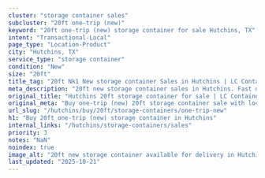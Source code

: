 ```yaml
---
cluster: "storage container sales"
subcluster: "20ft one-trip (new)"
keyword: "20ft one-trip (new) storage container for sale Hutchins, TX"
intent: "Transactional-Local"
page_type: "Location-Product"
city: "Hutchins, TX"
service_type: "storage container"
condition: "New"
size: "20ft"
title_tag: "20ft Nk1 New storage container Sales in Hutchins | LC Container"
meta_description: "20ft new storage container sales in Hutchins. Fast delivery, competitive pricing. Serving storage containers area. Quote ID: QEG. Call (214) 524-4168 for your free quote today."
original_title: "Hutchins 20ft storage container for sale | LC Container"
original_meta: "Buy one-trip (new) 20ft storage container sale with local delivery in Hutchins, TX. LC Container — local Since 2003. Request a fast quote today."
url_slug: "/hutchins/buy/20ft/storage-containers/one-trip-new"
h1: "Buy 20ft one-trip (new) storage container in Hutchins"
internal_links: "/hutchins/storage-containers/sales"
priority: 3
notes: "NaN"
noindex: true
image_alt: "20ft new storage container available for delivery in Hutchins"
last_updated: "2025-10-21"
---
```


<!-- TODO: Add unique city/inventory copy, images, and internal links here. -->
